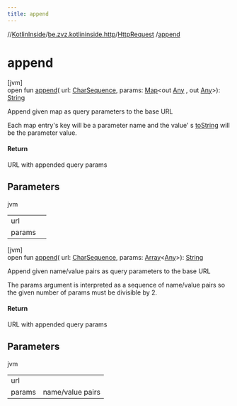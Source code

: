 ```yaml
---
title: append
---
```

//[KotlinInside](../../../index.html)/[be.zvz.kotlininside.http](../index.html)/[HttpRequest](index.html)
/[append](append.html)

# append

[jvm]\
open fun [append](append.html)(
url: [CharSequence](https://docs.oracle.com/javase/7/docs/api/java/lang/CharSequence.html),
params: [Map](https://docs.oracle.com/javase/7/docs/api/java/util/Map.html)<out [Any](https://kotlinlang.org/api/latest/jvm/stdlib/kotlin/-any/index.html)
,
out [Any](https://kotlinlang.org/api/latest/jvm/stdlib/kotlin/-any/index.html)>): [String](https://docs.oracle.com/javase/7/docs/api/java/lang/String.html)

Append given map as query parameters to the base URL

Each map entry's key will be a parameter name and the value'
s [toString](https://docs.oracle.com/javase/7/docs/api/java/lang/Object.html#toString()) will be the parameter value.

#### Return

URL with appended query params

## Parameters

jvm

| | |
|---|---|
| url |  |
| params |  |

[jvm]\
open fun [append](append.html)(
url: [CharSequence](https://docs.oracle.com/javase/7/docs/api/java/lang/CharSequence.html),
params: [Array](https://kotlinlang.org/api/latest/jvm/stdlib/kotlin/-array/index.html)<[Any](https://kotlinlang.org/api/latest/jvm/stdlib/kotlin/-any/index.html)>): [String](https://docs.oracle.com/javase/7/docs/api/java/lang/String.html)

Append given name/value pairs as query parameters to the base URL

The params argument is interpreted as a sequence of name/value pairs so the given number of params must be divisible by
2.

#### Return

URL with appended query params

## Parameters

jvm

| | |
|---|---|
| url |  |
| params | name/value pairs |




